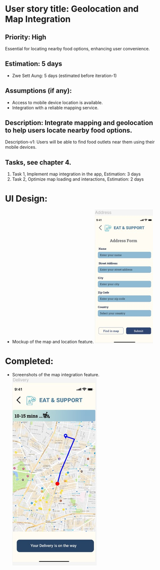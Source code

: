 # User story title: Geolocation and Map Integration

## Priority: High
Essential for locating nearby food options, enhancing user convenience.

## Estimation: 5 days
* Zwe Sett Aung: 5 days (estimated before iteration-1)

## Assumptions (if any):
- Access to mobile device location is available.
- Integration with a reliable mapping service.

## Description: Integrate mapping and geolocation to help users locate nearby food options.
Description-v1: Users will be able to find food outlets near them using their mobile devices.

## Tasks, see chapter 4.
1. Task 1, Implement map integration in the app, Estimation: 3 days
2. Task 2, Optimize map loading and interactions, Estimation: 2 days

# UI Design:
* Mockup of the map and location feature.
![img_3.png](img_3.png)
# Completed:
* Screenshots of the map integration feature.
![img_4.png](img_4.png) 